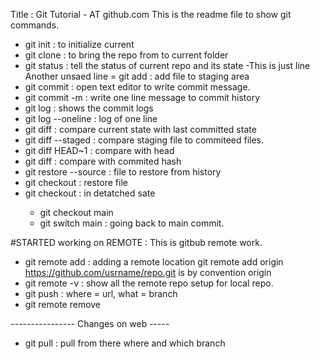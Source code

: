 Title : Git Tutorial - AT github.com
This is the readme file to show git commands.
- git init : to initialize current 
- git clone <url> : to bring the repo from <URL> to current folder
- git status : tell the status of current repo and its state
-This is just line
Another unsaed line
= git add <FILE> : add file to staging area
- git commit : open text editor  to write commit message.
- git commit -m <message> :  write one line message to commit history
- git log : shows the commit logs
- git log --oneline : log of one line
- git diff : compare current state with last committed state
- git diff --staged : compare staging file to commiteed files.
- git diff HEAD~1 : compare with head <NUM>
- git diff <HASH> : compare with commited hash
- git restore --source <hash> <file> : file to restore from history
- git checkout <hash> <file> : restore file
- git checkout <hash> : in detatched sate
	- git checkout main
	- git switch main : going back to main commit.

#STARTED working on REMOTE : This is gitbub remote work.
- git remote add <name> <url> : adding a remote location
	git remote add origin https://github.com/usrname/repo.git
	<name> is by convention origin
- git remote -v : show all the remote repo setup for local repo.
- git push <where> <what> : where = url, what = branch
- git remote remove <name>


---------------- Changes on web -----
- git pull <whare> <what> : pull from there where and which branch

